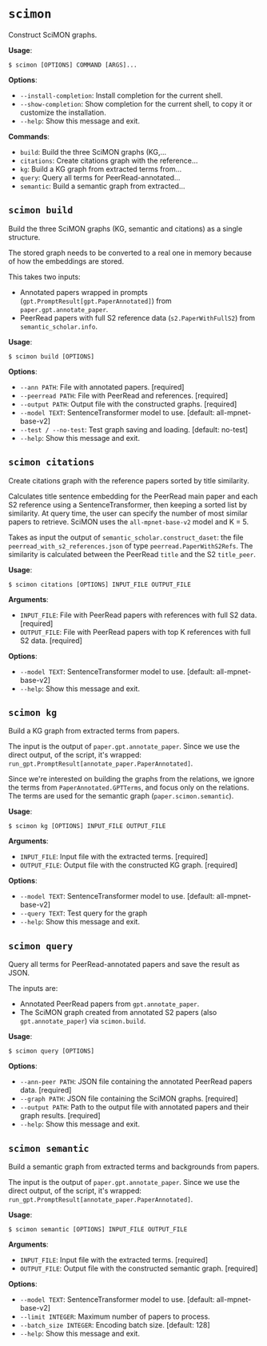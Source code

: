 # `scimon`

Construct SciMON graphs.

**Usage**:

```console
$ scimon [OPTIONS] COMMAND [ARGS]...
```

**Options**:

* `--install-completion`: Install completion for the current shell.
* `--show-completion`: Show completion for the current shell, to copy it or customize the installation.
* `--help`: Show this message and exit.

**Commands**:

* `build`: Build the three SciMON graphs (KG,...
* `citations`: Create citations graph with the reference...
* `kg`: Build a KG graph from extracted terms from...
* `query`: Query all terms for PeerRead-annotated...
* `semantic`: Build a semantic graph from extracted...

## `scimon build`

Build the three SciMON graphs (KG, semantic and citations) as a single structure.

The stored graph needs to be converted to a real one in memory because of how the
embeddings are stored.

This takes two inputs:
- Annotated papers wrapped in prompts (`gpt.PromptResult[gpt.PaperAnnotated]`) from
  `paper.gpt.annotate_paper`.
- PeerRead papers with full S2 reference data (`s2.PaperWithFullS2`) from
  `semantic_scholar.info`.

**Usage**:

```console
$ scimon build [OPTIONS]
```

**Options**:

* `--ann PATH`: File with annotated papers.  [required]
* `--peerread PATH`: File with PeerRead and references.  [required]
* `--output PATH`: Output file with the constructed graphs.  [required]
* `--model TEXT`: SentenceTransformer model to use.  [default: all-mpnet-base-v2]
* `--test / --no-test`: Test graph saving and loading.  [default: no-test]
* `--help`: Show this message and exit.

## `scimon citations`

Create citations graph with the reference papers sorted by title similarity.

Calculates title sentence embedding for the PeerRead main paper and each S2 reference
using a SentenceTransformer, then keeping a sorted list by similarity. At query time,
the user can specify the number of most similar papers to retrieve. SciMON uses the
`all-mpnet-base-v2` model and K = 5.

Takes as input the output of `semantic_scholar.construct_daset`: the file
`peerread_with_s2_references.json` of type `peerread.PaperWithS2Refs`. The similarity is
calculated between the PeerRead `title` and the S2 `title_peer`.

**Usage**:

```console
$ scimon citations [OPTIONS] INPUT_FILE OUTPUT_FILE
```

**Arguments**:

* `INPUT_FILE`: File with PeerRead papers with references with full S2 data.  [required]
* `OUTPUT_FILE`: File with PeerRead papers with top K references with full S2 data.  [required]

**Options**:

* `--model TEXT`: SentenceTransformer model to use.  [default: all-mpnet-base-v2]
* `--help`: Show this message and exit.

## `scimon kg`

Build a KG graph from extracted terms from papers.

The input is the output of `paper.gpt.annotate_paper`. Since we use the direct output,
of the script, it's wrapped: `run_gpt.PromptResult[annotate_paper.PaperAnnotated]`.

Since we're interested on building the graphs from the relations, we ignore the terms
from `PaperAnnotated.GPTTerms`, and focus only on the relations. The terms are used
for the semantic graph (`paper.scimon.semantic`).

**Usage**:

```console
$ scimon kg [OPTIONS] INPUT_FILE OUTPUT_FILE
```

**Arguments**:

* `INPUT_FILE`: Input file with the extracted terms.  [required]
* `OUTPUT_FILE`: Output file with the constructed KG graph.  [required]

**Options**:

* `--model TEXT`: SentenceTransformer model to use.  [default: all-mpnet-base-v2]
* `--query TEXT`: Test query for the graph
* `--help`: Show this message and exit.

## `scimon query`

Query all terms for PeerRead-annotated papers and save the result as JSON.

The inputs are:
- Annotated PeerRead papers from `gpt.annotate_paper`.
- The SciMON graph created from annotated S2 papers (also `gpt.annotate_paper`) via
  `scimon.build`.

**Usage**:

```console
$ scimon query [OPTIONS]
```

**Options**:

* `--ann-peer PATH`: JSON file containing the annotated PeerRead papers data.  [required]
* `--graph PATH`: JSON file containing the SciMON graphs.  [required]
* `--output PATH`: Path to the output file with annotated papers and their graph results.  [required]
* `--help`: Show this message and exit.

## `scimon semantic`

Build a semantic graph from extracted terms and backgrounds from papers.

The input is the output of `paper.gpt.annotate_paper`. Since we use the direct output,
of the script, it's wrapped: `run_gpt.PromptResult[annotate_paper.PaperAnnotated]`.

**Usage**:

```console
$ scimon semantic [OPTIONS] INPUT_FILE OUTPUT_FILE
```

**Arguments**:

* `INPUT_FILE`: Input file with the extracted terms.  [required]
* `OUTPUT_FILE`: Output file with the constructed semantic graph.  [required]

**Options**:

* `--model TEXT`: SentenceTransformer model to use.  [default: all-mpnet-base-v2]
* `--limit INTEGER`: Maximum number of papers to process.
* `--batch_size INTEGER`: Encoding batch size.  [default: 128]
* `--help`: Show this message and exit.
